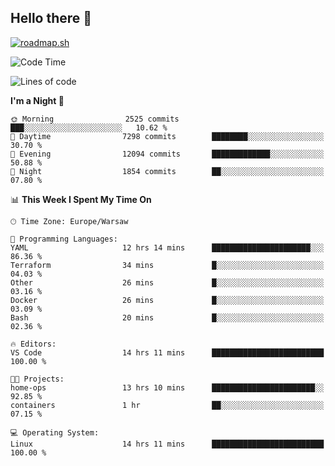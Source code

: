 ## Hello there 👋

[![roadmap.sh](https://roadmap.sh/card/wide/66979ceebf471856f5e911d3?variant=dark)](https://roadmap.sh)

<!--
**vrozaksen/vrozaksen** is a ✨ _special_ ✨ repository because its `README.md` (this file) appears on your GitHub profile.

Here are some ideas to get you started:

- 🔭 I’m currently working on ...
- 🌱 I’m currently learning ...
- 👯 I’m looking to collaborate on ...
- 🤔 I’m looking for help with ...
- 💬 Ask me about ...
- 📫 How to reach me: ...
- 😄 Pronouns: ...
- ⚡ Fun fact: ...
-->

<!--START_SECTION:waka-->
![Code Time](http://img.shields.io/badge/Code%20Time-27%20hrs%2048%20mins-blue)

![Lines of code](https://img.shields.io/badge/From%20Hello%20World%20I%27ve%20Written-1.5%20million%20lines%20of%20code-blue)

**I'm a Night 🦉** 

```text
🌞 Morning                2525 commits        ███░░░░░░░░░░░░░░░░░░░░░░   10.62 % 
🌆 Daytime                7298 commits        ████████░░░░░░░░░░░░░░░░░   30.70 % 
🌃 Evening                12094 commits       █████████████░░░░░░░░░░░░   50.88 % 
🌙 Night                  1854 commits        ██░░░░░░░░░░░░░░░░░░░░░░░   07.80 % 
```


📊 **This Week I Spent My Time On** 

```text
🕑︎ Time Zone: Europe/Warsaw

💬 Programming Languages: 
YAML                     12 hrs 14 mins      ██████████████████████░░░   86.36 % 
Terraform                34 mins             █░░░░░░░░░░░░░░░░░░░░░░░░   04.03 % 
Other                    26 mins             █░░░░░░░░░░░░░░░░░░░░░░░░   03.16 % 
Docker                   26 mins             █░░░░░░░░░░░░░░░░░░░░░░░░   03.09 % 
Bash                     20 mins             █░░░░░░░░░░░░░░░░░░░░░░░░   02.36 % 

🔥 Editors: 
VS Code                  14 hrs 11 mins      █████████████████████████   100.00 % 

🐱‍💻 Projects: 
home-ops                 13 hrs 10 mins      ███████████████████████░░   92.85 % 
containers               1 hr                ██░░░░░░░░░░░░░░░░░░░░░░░   07.15 % 

💻 Operating System: 
Linux                    14 hrs 11 mins      █████████████████████████   100.00 % 
```


<!--END_SECTION:waka-->